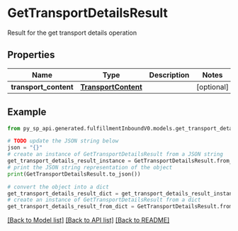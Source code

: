 # GetTransportDetailsResult

Result for the get transport details operation

## Properties

Name | Type | Description | Notes
------------ | ------------- | ------------- | -------------
**transport_content** | [**TransportContent**](TransportContent.md) |  | [optional] 

## Example

```python
from py_sp_api.generated.fulfillmentInboundV0.models.get_transport_details_result import GetTransportDetailsResult

# TODO update the JSON string below
json = "{}"
# create an instance of GetTransportDetailsResult from a JSON string
get_transport_details_result_instance = GetTransportDetailsResult.from_json(json)
# print the JSON string representation of the object
print(GetTransportDetailsResult.to_json())

# convert the object into a dict
get_transport_details_result_dict = get_transport_details_result_instance.to_dict()
# create an instance of GetTransportDetailsResult from a dict
get_transport_details_result_from_dict = GetTransportDetailsResult.from_dict(get_transport_details_result_dict)
```
[[Back to Model list]](../README.md#documentation-for-models) [[Back to API list]](../README.md#documentation-for-api-endpoints) [[Back to README]](../README.md)


